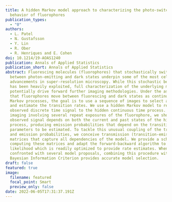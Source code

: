 ```yaml
---
title: A hidden Markov model approach to characterizing the photo-switching
  behavior of fluorophores
publication_types:
  - "0"
authors:
  - L. Patel
  - N. Gustafsson
  - Y. Lin
  - R. Ober
  - R. Henriques and E. Cohen
doi: 10.1214/19-AOAS1240
publication: Annals of Applied Statistics
publication_short: Annals of Applied Statistics
abstract: Fluorescing molecules (fluorophores) that stochastically switch
  between photon-emitting and dark states underpin some of the most celebrated
  advancements in super-resolution microscopy. While this stochastic behavior
  has been heavily exploited, full characterization of the underlying models can
  potentially drive forward further imaging methodologies. Under the assumption
  that fluorophores move between fluorescing and dark states as continuous time
  Markov processes, the goal is to use a sequence of images to select a model
  and estimate the transition rates. We use a hidden Markov model to relate the
  observed discrete time signal to the hidden continuous time process. With
  imaging involving several repeat exposures of the fluorophore, we show the
  observed signal depends on both the current and past states of the hidden
  process, producing emission probabilities that depend on the transition rate
  parameters to be estimated. To tackle this unusual coupling of the transition
  and emission probabilities, we conceive transmission (transition-emission)
  matrices that capture all dependencies of the model. We provide a scheme of
  computing these matrices and adapt the forward-backward algorithm to compute a
  likelihood which is readily optimized to provide rate estimates. When
  confronted with several model proposals, combining this procedure with the
  Bayesian Information Criterion provides accurate model selection.
draft: false
featured: true
image:
  filename: featured
  focal_point: Smart
  preview_only: false
date: 2022-06-05T17:31:37.191Z
---
```

